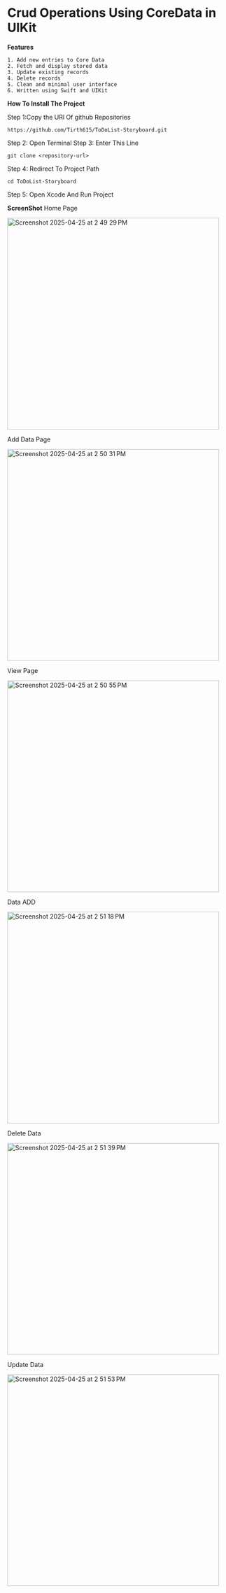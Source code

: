 # Crud Operations Using CoreData in UIKit

**Features**

	1. Add new entries to Core Data
	2. Fetch and display stored data
	3. Update existing records
	4. Delete records
	5. Clean and minimal user interface
	6. Written using Swift and UIKit

**How To  Install The Project**

Step 1:Copy the URl Of github Repositories

    https://github.com/Tirth615/ToDoList-Storyboard.git
    
Step 2: Open Terminal 
Step 3: Enter This Line
    
    git clone <repository-url>

Step 4: Redirect To Project Path

    cd ToDoList-Storyboard 
Step 5: Open Xcode And Run Project

**ScreenShot**
Home Page

<img width="484" alt="Screenshot 2025-04-25 at 2 49 29 PM" src="https://github.com/user-attachments/assets/dba37d0f-2b92-4e73-858e-9ed2b113e3aa" />

Add Data Page

<img width="484" alt="Screenshot 2025-04-25 at 2 50 31 PM" src="https://github.com/user-attachments/assets/bbcda23a-c6cd-45c9-aa93-4d664ca7f9f2" />

View Page

<img width="484" alt="Screenshot 2025-04-25 at 2 50 55 PM" src="https://github.com/user-attachments/assets/5e163513-6a0c-4575-a99f-5bb28bd08a05" />

Data ADD

<img width="484" alt="Screenshot 2025-04-25 at 2 51 18 PM" src="https://github.com/user-attachments/assets/33ed87fd-6191-451f-8289-8d115c1c403c" />

Delete Data

<img width="484" alt="Screenshot 2025-04-25 at 2 51 39 PM" src="https://github.com/user-attachments/assets/b8b4b6b9-1ec0-427e-8f8b-c5f8ecbdf52a" />

Update Data

<img width="484" alt="Screenshot 2025-04-25 at 2 51 53 PM" src="https://github.com/user-attachments/assets/c8d1f356-7474-4d82-a234-2dfbd6f0df5b" />








